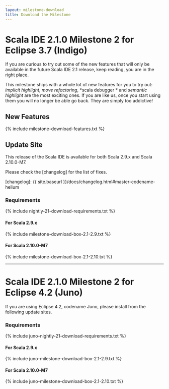 ```yaml
---
layout: milestone-download
title: Download the Milestone
---
```


# Scala IDE 2.1.0 Milestone 2 for Eclipse 3.7 (Indigo)

If you are curious to try out some of the new features that will only be available in the future 
Scala IDE 2.1 release, keep reading, you are in the right place.

This milestone ships with a whole lot of new features for you to try out: *implicit 
highlight*, *move refactoring*, *scala debugger * and *semantic highlight* are the most 
exciting ones. If you are like us, once you start using them you will no longer be able go back. 
They are simply too addictive!

## New Features
{% include milestone-download-features.txt %}

## Update Site
This release of the Scala IDE is available for both Scala 2.9.x and Scala 2.10.0-M7.

Please check the [changelog] for the list of fixes.

[nightly]: nightly.html#scala_ide_helium_nightly
[changelog]: {{ site.baseurl }}/docs/changelog.html#master-codename-helium

### Requirements
{% include nightly-21-download-requirements.txt %}

#### For Scala 2.9.x
{% include milestone-download-box-2.1-2.9.txt %}

#### For Scala 2.10.0-M7
{% include milestone-download-box-2.1-2.10.txt %}

------

# Scala IDE 2.1.0 Milestone 2 for Eclipse 4.2 (Juno)
If you are using Eclipse 4.2, codename Juno, please install from the following update sites.

### Requirements
{% include juno-nightly-21-download-requirements.txt %}

#### For Scala 2.9.x
{% include juno-milestone-download-box-2.1-2.9.txt %}

#### For Scala 2.10.0-M7
{% include juno-milestone-download-box-2.1-2.10.txt %}
